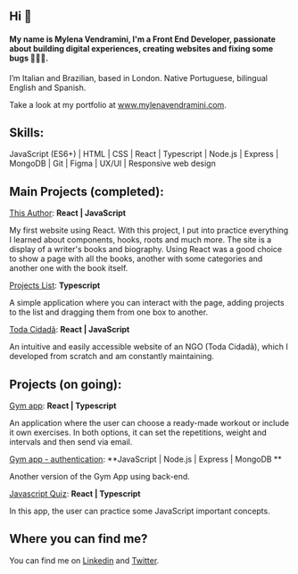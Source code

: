 ## Hi 👋 

#### My name is Mylena Vendramini, I'm a Front End Developer, passionate about building digital experiences, creating websites and fixing some bugs 👩🏻‍💻. 

I’m Italian and Brazilian, based in London. Native Portuguese, bilingual English and Spanish.

Take a look at my portfolio at www.mylenavendramini.com. 

## Skills:

JavaScript (ES6+) | HTML | CSS | React | Typescript | Node.js | Express | MongoDB | Git | Figma | UX/UI | Responsive web design

## Main Projects (completed):

[This Author](https://this-author.netlify.app/):
**React | JavaScript**

My first website using React. With this project, I put into practice everything I learned about components, hooks, roots and much more. The site is a display of a writer's books and biography. Using React was a good choice to show a page with all the books, another with some categories and another one with the book itself.

[Projects List](https://github.com/mylenavendramini/Projects-List): 
**Typescript**

A simple application where you can interact with the page, adding projects to the list and dragging them from one box to another.

[Toda Cidadã](https://todacidada.com/): 
**React | JavaScript**

An intuitive and easily accessible website of an NGO (Toda Cidadã), which I developed from scratch and am constantly maintaining.

## Projects (on going):
[Gym app](https://github.com/mylenavendramini/gym-app): **React | Typescript**

An application where the user can choose a ready-made workout or include it own exercises. In both options, it can set the repetitions, weight and intervals and then send via email.

[Gym app - authentication](https://github.com/mylenavendramini/gym-app-node): **JavaScript | Node.js | Express | MongoDB **

Another version of the Gym App using back-end.

[Javascript Quiz](https://javascript-quiz-mv.netlify.app/): **React | Typescript**

In this app, the user can practice some JavaScript important concepts.

## Where you can find me?

You can find me on [Linkedin](https://www.linkedin.com/in/mylenavendramini/) and [Twitter](https://twitter.com/mmvendramini). 

<!---
mylenavendramini/mylenavendramini is a ✨ special ✨ repository because its `README.md` (this file) appears on your GitHub profile.
You can click the Preview link to take a look at your changes.
--->
